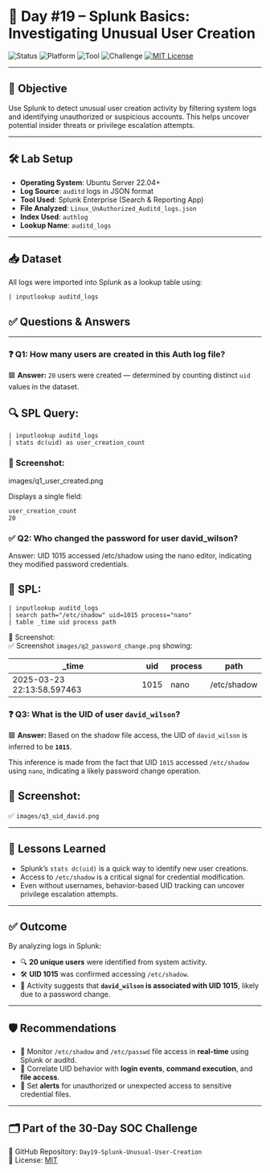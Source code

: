 # 🔐 Day #19 – Splunk Basics: Investigating Unusual User Creation

![Status](https://img.shields.io/badge/status-complete-brightgreen)
![Platform](https://img.shields.io/badge/platform-Ubuntu%2022.04-blue)
![Tool](https://img.shields.io/badge/tool-Splunk-yellow)
![Challenge](https://img.shields.io/badge/30--Day%20SOC--Challenge-Day%2319-red)
[![MIT License](https://img.shields.io/badge/license-MIT-blue.svg)](./LICENSE)

---

## 🎯 Objective
Use Splunk to detect unusual user creation activity by filtering system logs and identifying unauthorized or suspicious accounts. This helps uncover potential insider threats or privilege escalation attempts.

---

## 🛠️ Lab Setup

- **Operating System**: Ubuntu Server 22.04+
- **Log Source**: `auditd` logs in JSON format
- **Tool Used**: Splunk Enterprise (Search & Reporting App)
- **File Analyzed**: `Linux_UnAuthorized_Auditd_logs.json`
- **Index Used**: `authlog`
- **Lookup Name**: `auditd_logs`

---

## 📥 Dataset

All logs were imported into Splunk as a lookup table using:
```spl
| inputlookup auditd_logs
```
## ✅ Questions & Answers

---

### ❓ Q1: How many users are created in this Auth log file?

🟩 **Answer:** `20` users were created — determined by counting distinct `uid` values in the dataset.

## 🔍 **SPL Query:**
```spl
| inputlookup auditd_logs 
| stats dc(uid) as user_creation_count
```
### 📸 Screenshot:
images/q1_user_created.png

Displays a single field:
```nginx
user_creation_count
20
```
### ✅ Q2: Who changed the password for user david_wilson?
Answer: UID 1015 accessed /etc/shadow using the nano editor, indicating they modified password credentials.
## 🔹 SPL:
```spl
| inputlookup auditd_logs 
| search path="/etc/shadow" uid=1015 process="nano"
| table _time uid process path
```
📸 Screenshot:  
✅ Screenshot `images/q2_password_change.png` showing:

| _time                     | uid  | process | path         |
|---------------------------|------|---------|--------------|
| 2025-03-23 22:13:58.597463 | 1015 | nano    | /etc/shadow  |

### ❓ Q3: What is the UID of user `david_wilson`?

🟩 **Answer:** Based on the shadow file access, the UID of `david_wilson` is inferred to be **`1015`**.

This inference is made from the fact that UID `1015` accessed `/etc/shadow` using `nano`, indicating a likely password change operation.

## 📸 Screenshot:  
✅ `images/q3_uid_david.png`

---

## 🧠 Lessons Learned

- Splunk’s `stats dc(uid)` is a quick way to identify new user creations.
- Access to `/etc/shadow` is a critical signal for credential modification.
- Even without usernames, behavior-based UID tracking can uncover privilege escalation attempts.

---

## ✅ Outcome

By analyzing logs in Splunk:

- 🔍 **20 unique users** were identified from system activity.
- 🛠️ **UID 1015** was confirmed accessing `/etc/shadow`.
- 👤 Activity suggests that **`david_wilson` is associated with UID 1015**, likely due to a password change.

---

## 🛡️ Recommendations

- 📡 Monitor `/etc/shadow` and `/etc/passwd` file access in **real-time** using Splunk or auditd.
- 🧠 Correlate UID behavior with **login events**, **command execution**, and **file access**.
- 🚨 Set **alerts** for unauthorized or unexpected access to sensitive credential files.

---

## 🗂️ Part of the 30-Day SOC Challenge

🔗 GitHub Repository: `Day19-Splunk-Unusual-User-Creation`  
📜 License: [MIT](./LICENSE)
